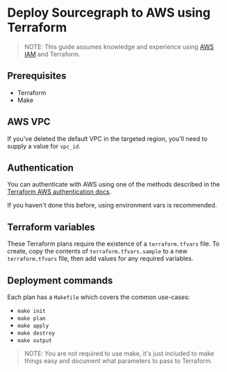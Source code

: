 # Deploy Sourcegraph to AWS using Terraform

<!--A collection of [infrastructure as code (IaC)](https://en.wikipedia.org/wiki/Infrastructure_as_code) examples for deploying Sourcegraph on AWS using Terraform.-->

> NOTE: This guide assumes knowledge and experience using [AWS IAM](https://docs.aws.amazon.com/iam/index.html#lang/en_us) and Terraform.

## Prerequisites

- Terraform
- Make

## AWS VPC

If you've deleted the default VPC in the targeted region, you'll need to supply a value for `vpc_id`.

## Authentication

You can authenticate with AWS using one of the methods described in the [Terraform AWS authentication docs](https://www.terraform.io/docs/providers/aws/#environment-variables).

If you haven't done this before, using environment vars is recommended.

## Terraform variables

These Terraform plans require the existence of a `terraform.tfvars` file. To create, copy the contents of `terraform.tfvars.sample` to a new `terraform.tfvars` file, then add values for any required variables.

## Deployment commands

Each plan has a `Makefile` which covers the common use-cases:

- `make init`
- `make plan`
- `make apply`
- `make destroy`
- `make output`

> NOTE: You are not required to use make, it's just included to make things easy and document what parameters to pass to Terraform.
